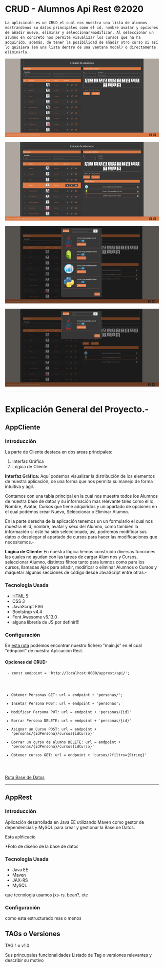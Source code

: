 # CRUD - Alumnos Api Rest ©2020 

    La aplicación es un CRUD el cual nos muestra una lista de alumnos mostrandonos su datos principales como el id, nombre avatar y opciones de añadir nuevo, eliminar y seleccionar/modificar. Al seleccionar un alumno en concreto nos permite visualizar los cursos que ha ha adquirido, además, de tener la posibilidad de añadir otro curso si así lo quisiera (en una lista dentro de una ventana modal) o directamente eliminarlo.
  
  ![Imagen 1](https://github.com/istikis/DesdeCasa/blob/master/screenshots/Screenshot_CRUD%20-%20Alumnos%20(1).png)
  
  ![imagen 2](https://github.com/istikis/DesdeCasa/blob/master/screenshots/Screenshot_CRUD%20-%20Alumnos%20(4).png)
  
  ![imagen 3](https://github.com/istikis/DesdeCasa/blob/master/screenshots/Screenshot_CRUD%20-%20Alumnos%20(3).png)
  
  ![imagen 4](https://github.com/istikis/DesdeCasa/blob/master/screenshots/Screenshot_CRUD%20-%20Alumnos%20(2).png)
  
  ***
  
# Explicación General del Proyecto.-

## AppCliente

### Introducción

 La parte de Cliente destaca en dos areas principales:
  1. Interfaz Gráfica
  2. Lógica de Cliente

**Interfaz Gráfica:** Aquí podemos visualizar la distribución de los elementos de nuestra aplicación, de una forma que nos permita su manejo de forma intuitiva y ágil. 

   Contamos con una tabla principal en la cual nos muestra todos los Alumnos de nuestra base de datos y su información mas relevante tales como el Id, Nombre, Avatar, Cursos que tiene adquiridos y un apartado de opciones en el cual podemos crear Nuevo, Seleccionar o Eliminar Alumno.
   
   En la parte derecha de la aplicación tenemos un un formulario el cual nos muestra el Id, nombre, avatar y sexo del Alumno, como también la información si este ha sido seleccionado, así, podremos modificar sus datos o desplegar el apartado de cursos para hacer las modificaciones que necesitemos.-

**Lógica de Cliente:** En nuestra lógica hemos construido diversas funciones las cuales no ayudan con las tareas de cargar Alum nos y Cursos, seleccionar Alumno, distintos filtros tanto para lumnos como para los cursos, llamadas Ajax para añadir, modificar o eliminar Alumnos o Cursos y maquetar algunas secciones de código desde JavaScript entre otras.- 

### Tecnología Usada

- HTML 5
- CSS 3
- JavaScript ES6
- Bootstrap v4.4
- Font Awesome v5.13.0
- alguna librería de JS por definir!!!

### Configuración
  
  En [esta ruta](https://github.com/istikis/DesdeCasa/blob/master/appclient/js/main.js) podemos encontrar nuestro fichero "main.js" en el cual "ednpoint" de nuestra Aplicación Rest.

#### Opciones del CRUD:
<code> - const endpoint = 'http://localhost:8080/apprest/api/';
- Obtener Personas GET: url = endpoint + 'personas/';
- Insetar Persona POST: url = endpoint + 'personas';
- Modificar Persona PUT: url = endpoint + 'personas/{id}'
- Borrar Persona DELETE: url = endpoint + 'personas/{id}'
- Asignar un Curso POST: url = endpoint + 'personas/{idPersona}/cursos{idCurso}'
- Borrar un curso de alumno DELETE: url = endpoint + 'personas/{idPersona}/cursos{idCurso}'
- Obtener cursos GET: url = endpoint + 'cursos/?filtro={String}'
</code>

[Ruta Base de Datos](https://github.com/istikis/DesdeCasa/blob/master/apprest/alumnos_database.sql, "Acceso a la Base de Datos")

___
## AppRest

### Introducción

Aplicación desarrollada en Java EE utilizando Maven como gestor de dependencias y MySQL para crear y gestionar la Base de Datos. 

Esta aplñicacio


*Foto de diseño de la base de datos

### Tecnología Usada
- Java EE
- Maven
- JAX-RS
- MySQL

que tecnologia usamos jxs-rs, bean?, etc
### Configuración

como esta estructurado mas o menos

## TAGs o Versiones

TAG 1 o v1.0

Sus princupales funcionalidades
Listado de Tag o versiones relevantes y describir su motivo

      

